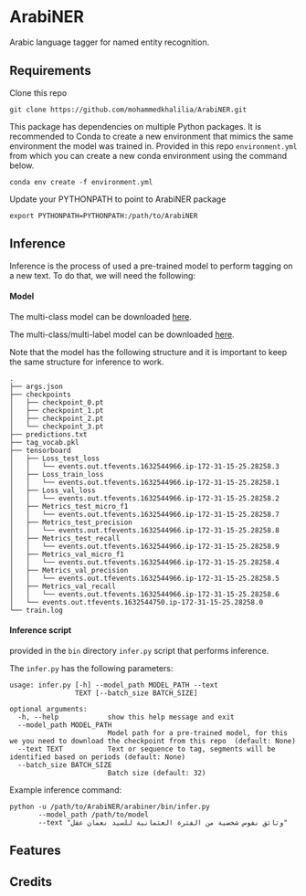 ArabiNER
======================
Arabic language tagger for named entity recognition.


Requirements
--------
Clone this repo

    git clone https://github.com/mohammedkhalilia/ArabiNER.git

This package has dependencies on multiple Python packages. It is recommended to Conda to create a new environment 
that mimics the same environment the model was trained in. Provided in this repo `environment.yml` from which you 
can create a new conda environment using the command below.

    conda env create -f environment.yml

Update your PYTHONPATH to point to ArabiNER package

    export PYTHONPATH=PYTHONPATH:/path/to/ArabiNER

Inference
--------
Inference is the process of used a pre-trained model to perform tagging on a new text. To do that, we will 
need the following:

#### Model
The multi-class model can be downloaded [here](https://arabiner.s3.us-west-2.amazonaws.com/models/model_v3.zip). 

The multi-class/multi-label model can be downloaded [here](https://arabiner.s3.us-west-2.amazonaws.com/models/model_v4.zip). 

Note that the model has the following structure and it is important to keep the same structure for inference to work.

    .
    ├── args.json
    ├── checkpoints
    │   ├── checkpoint_0.pt
    │   ├── checkpoint_1.pt
    │   ├── checkpoint_2.pt
    │   └── checkpoint_3.pt
    ├── predictions.txt
    ├── tag_vocab.pkl
    ├── tensorboard
    │   ├── Loss_test_loss
    │   │   └── events.out.tfevents.1632544966.ip-172-31-15-25.28258.3
    │   ├── Loss_train_loss
    │   │   └── events.out.tfevents.1632544966.ip-172-31-15-25.28258.1
    │   ├── Loss_val_loss
    │   │   └── events.out.tfevents.1632544966.ip-172-31-15-25.28258.2
    │   ├── Metrics_test_micro_f1
    │   │   └── events.out.tfevents.1632544966.ip-172-31-15-25.28258.7
    │   ├── Metrics_test_precision
    │   │   └── events.out.tfevents.1632544966.ip-172-31-15-25.28258.8
    │   ├── Metrics_test_recall
    │   │   └── events.out.tfevents.1632544966.ip-172-31-15-25.28258.9
    │   ├── Metrics_val_micro_f1
    │   │   └── events.out.tfevents.1632544966.ip-172-31-15-25.28258.4
    │   ├── Metrics_val_precision
    │   │   └── events.out.tfevents.1632544966.ip-172-31-15-25.28258.5
    │   ├── Metrics_val_recall
    │   │   └── events.out.tfevents.1632544966.ip-172-31-15-25.28258.6
    │   └── events.out.tfevents.1632544750.ip-172-31-15-25.28258.0
    └── train.log

#### Inference script
provided in the `bin` directory `infer.py` script that performs inference. 

The `infer.py` has the following parameters:

    usage: infer.py [-h] --model_path MODEL_PATH --text
                    TEXT [--batch_size BATCH_SIZE] 
    
    optional arguments:
      -h, --help            show this help message and exit
      --model_path MODEL_PATH
                            Model path for a pre-trained model, for this we you need to download the checkpoint from this repo  (default: None)
      --text TEXT           Text or sequence to tag, segments will be identified based on periods (default: None)
      --batch_size BATCH_SIZE
                            Batch size (default: 32)
      
Example inference command:

    python -u /path/to/ArabiNER/arabiner/bin/infer.py
           --model_path /path/to/model
           --text "وثائق نفوس شخصية من الفترة العثمانية للسيد نعمان عقل"

Features
--------



Credits
-------

